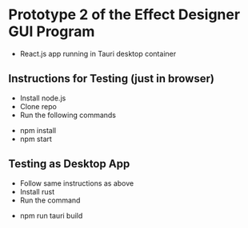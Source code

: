 # Prototype 2 of the Effect Designer GUI Program
- React.js app running in Tauri desktop container

## Instructions for Testing (just in browser)
- Install node.js
- Clone repo
- Run the following commands
* npm install
* npm start

## Testing as Desktop App
- Follow same instructions as above
- Install rust
- Run the command
* npm run tauri build